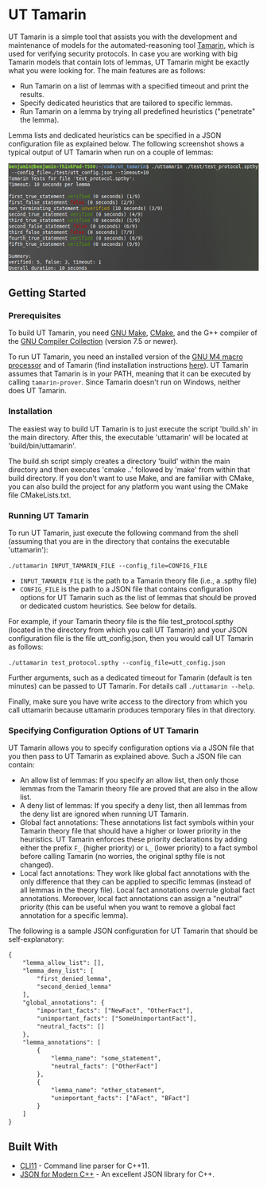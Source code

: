 # UT Tamarin

UT Tamarin is a simple tool that assists you with the development and maintenance of models for the automated-reasoning tool [Tamarin](https://tamarin-prover.github.io), which is used for verifying security protocols. In case you are working with big Tamarin models that contain lots of lemmas, UT Tamarin might be exactly what you were looking for. The main features are as follows:

* Run Tamarin on a list of lemmas with a specified timeout and print the results.
* Specify dedicated heuristics that are tailored to specific lemmas.
* Run Tamarin on a lemma by trying all predefined heuristics ("penetrate" the lemma).

Lemma lists and dedicated heuristics can be specified in a JSON configuration file as explained below. The following screenshot shows a typical output of UT Tamarin when run on a couple of lemmas:

![UT Tamarin Output](images/screenshot_utt.png)

## Getting Started

### Prerequisites

To build UT Tamarin, you need [GNU Make](https://www.gnu.org/software/make/), [CMake](https://cmake.org/), and the G++ compiler of the [GNU Compiler Collection](https://gcc.gnu.org/) (version 7.5 or newer).

To run UT Tamarin, you need an installed version of the [GNU M4 macro processor](https://www.gnu.org/software/m4/) and of Tamarin (find installation instructions [here](https://tamarin-prover.github.io/manual/book/002_installation.html)). UT Tamarin assumes that Tamarin is in your PATH, meaning that it can be executed by calling `tamarin-prover`. Since Tamarin doesn't run on Windows, neither does UT Tamarin.

### Installation

The easiest way to build UT Tamarin is to just execute the script 'build.sh' in the main directory. After this, the executable 'uttamarin' will be located at 'build/bin/uttamarin'.

The build.sh script simply creates a directory 'build' within the main directory and then executes 'cmake ..' followed by 'make' from within that build directory. If you don't want to use Make, and are familiar with CMake, you can also build the project for any platform you want using the CMake file CMakeLists.txt.

### Running UT Tamarin

To run UT Tamarin, just execute the following command from the shell (assuming that you are in the directory that contains the executable 'uttamarin'): 

`./uttamarin INPUT_TAMARIN_FILE --config_file=CONFIG_FILE`

* `INPUT_TAMARIN_FILE` is the path to a Tamarin theory file (i.e., a .spthy file)
* `CONFIG_FILE` is the path to a JSON file that contains configuration options for UT Tamarin such as the list of lemmas that should be proved or dedicated custom heuristics. See below for details.

For example, if your Tamarin theory file is the file test_protocol.spthy (located in the directory from which you call UT Tamarin) and your JSON configuration file is the file utt_config.json, then you would call UT Tamarin as follows:

`./uttamarin test_protocol.spthy --config_file=utt_config.json`

Further arguments, such as a dedicated timeout for Tamarin (default is ten minutes) can be passed to UT Tamarin. For details call `./uttamarin --help`.

Finally, make sure you have write access to the directory from which you call uttamarin because uttamarin produces temporary files in that directory.

### Specifying Configuration Options of UT Tamarin

UT Tamarin allows you to specify configuration options via a JSON file that you then pass to UT Tamarin as explained above. Such a JSON file can contain:

* An allow list of lemmas: If you specify an allow list, then only those lemmas from the Tamarin theory file are proved that are also in the allow list. 
* A deny list of lemmas: If you specify a deny list, then all lemmas from the deny list are ignored when running UT Tamarin.
* Global fact annotations: These annotations list fact symbols within your Tamarin theory file that should have a higher or lower priority in the heuristics. UT Tamarin enforces these priority declarations by adding either the prefix `F_` (higher priority) or `L_` (lower priority) to a fact symbol before calling Tamarin (no worries, the original spthy file is not changed).
* Local fact annotations: They work like global fact annotations with the only difference that they can be applied to specific lemmas (instead of all lemmas in the theory file). Local fact annotations overrule global fact annotations. Moreover, local fact annotations can assign a "neutral" priority (this can be useful when you want to remove a global fact annotation for a specific lemma).

The following is a sample JSON configuration for UT Tamarin that should be self-explanatory:

```
{
	"lemma_allow_list": [],
	"lemma_deny_list": [ 
		"first_denied_lemma",
		"second_denied_lemma"
	],
	"global_annotations": {
		"important_facts": ["NewFact", "OtherFact"],
		"unimportant_facts": ["SomeUnimportantFact"],
		"neutral_facts": []
	},
	"lemma_annotations": [
		{	
			"lemma_name": "some_statement",
			"neutral_facts": ["OtherFact"]
		},
		{	
			"lemma_name": "other_statement",
			"unimportant_facts": ["AFact", "BFact"]
		}
	]
}
```

## Built With

* [CLI11](https://github.com/CLIUtils/CLI11) - Command line parser for C++11.
* [JSON for Modern C++](https://github.com/nlohmann/json) - An excellent JSON library for C++.
